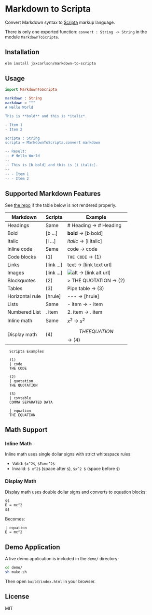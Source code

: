 # Markdown to Scripta

Convert Markdown syntax to [Scripta](https://scripta.io) markup language.

There is only one exported function: `convert : String -> String`
in the module `MarkdownToScripta`.

## Installation

```bash
elm install jxxcarlson/markdown-to-scripta
```

## Usage

```elm
import MarkdownToScripta

markdown : String
markdown = """
# Hello World

This is **bold** and this is *italic*.

- Item 1
- Item 2

scripta : String
scripta = MarkdownToScripta.convert markdown

-- Result:
-- # Hello World
--
-- This is [b bold] and this is [i italic].
--
-- - Item 1
-- - Item 2
```

## Supported Markdown Features

See [the repo](https://github.com/jxxcarlson/markdown-to-scripta) if
the table below is not rendered properly.


| Markdown | Scripta | Example |
|----------|---------|---------|
| Headings | Same | # Heading → # Heading |
| Bold | [b ...] | **bold** → [b bold] |
| Italic | [i ...] | *italic* → [i italic] |
| Inline code | Same |  code  →  code  |
| Code blocks |(1) | ```THE CODE``` → (1)
| Links | [link ...] | [text](url) → [link text url] |
| Images | [link ...] | ![alt](url) → [link alt url] |
| Blockquotes | (2) | > THE QUOTATION  → (2)
| Tables | (3) | Pipe table → (3)
| Horizontal rule | [hrule] | --- → [hrule] |
| Lists | Same | - item → - item |
| Numbered List | . item | 2. item → . item
| Inline math | Same | $x^2$ → $x^2$ |
| Display math | (4) | $$THE EQUATION$$ → (4)


```
  Scripta Examples
  
  (1)
  | code
  THE CODE
  
  (2)
  | quotation
  THE QUOTATION
  
  (3)
  | csvtable
  COMMA SEPARATED DATA
  
  | equation
  THE EQUATION
```

## Math Support

### Inline Math

Inline math uses single dollar signs with strict whitespace rules:
- Valid: `$x^2$`, `$E=mc^2$`
- Invalid: `$ x^2$` (space after `$`), `$x^2 $` (space before `$`)

### Display Math

Display math uses double dollar signs and converts to equation blocks:

```markdown
$$
E = mc^2
$$
```

Becomes:

```
| equation
E = mc^2
```

## Demo Application

A live demo application is included in the `demo/` directory:

```bash
cd demo/
sh make.sh
```

Then open `build/index.html` in your browser.


## License

MIT
